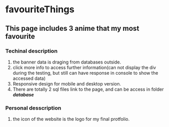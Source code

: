 # favouriteThings

## This page includes 3 anime that my most favourite

### Techinal description 
1. the banner data is draging from databases outside.
2. click more info to access further information(can not  display the div during the testing, but still can have response in console to show the accessed data)
3. Responsive design for mobile and desktop version.
4. There are totally 2 sql files link to the page, and can be access in folder ***database***

### Personal desscription
1. the icon of the website is the logo for my final protfolio.

 
